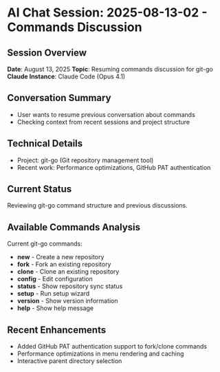 # AI Chat Session: 2025-08-13-02 - Commands Discussion

## Session Overview
**Date**: August 13, 2025
**Topic**: Resuming commands discussion for git-go
**Claude Instance**: Claude Code (Opus 4.1)

## Conversation Summary
- User wants to resume previous conversation about commands
- Checking context from recent sessions and project structure

## Technical Details
- Project: git-go (Git repository management tool)
- Recent work: Performance optimizations, GitHub PAT authentication

## Current Status
Reviewing git-go command structure and previous discussions.

## Available Commands Analysis
Current git-go commands:
- **new** - Create a new repository
- **fork** - Fork an existing repository  
- **clone** - Clone an existing repository
- **config** - Edit configuration
- **status** - Show repository sync status
- **setup** - Run setup wizard
- **version** - Show version information
- **help** - Show help message

## Recent Enhancements
- Added GitHub PAT authentication support to fork/clone commands
- Performance optimizations in menu rendering and caching
- Interactive parent directory selection
